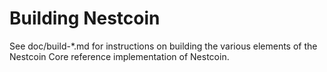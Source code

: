 Building Nestcoin
================

See doc/build-*.md for instructions on building the various
elements of the Nestcoin Core reference implementation of Nestcoin.
